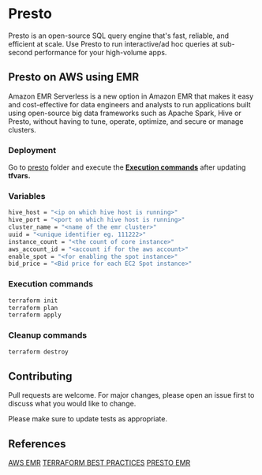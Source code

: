 # Presto

Presto is an open-source SQL query engine that's fast, reliable, and efficient at scale. Use Presto to run interactive/ad hoc queries at sub-second performance for your high-volume apps.

## Presto on AWS using EMR

Amazon EMR Serverless is a new option in Amazon EMR that makes it easy and cost-effective for data engineers and analysts to run applications built using open-source big data frameworks such as Apache Spark, Hive or Presto, without having to tune, operate, optimize, and secure or manage clusters.




### Deployment
Go to [presto](https://github.com/e6x-labs/e6-oss-community/tree/main/presto/aws/presto_emr/) folder and execute the [**Execution commands**](#execution-commands) after updating **tfvars.**

### Variables
```bash
hive_host = "<ip on which hive host is running>"
hive_port = "<port on which hive host is running>"
cluster_name = "<name of the emr cluster>"
uuid = "<unique identifier eg. 111222>"
instance_count = "<the count of core instance>"
aws_account_id = "<account if for the aws account>"
enable_spot = "<for enabling the spot instance>"
bid_price = "<Bid price for each EC2 Spot instance>"

```

### Execution commands
```bash
terraform init
terraform plan 
terraform apply
```
### Cleanup commands
```bash
terraform destroy 
```

## Contributing

Pull requests are welcome. For major changes, please open an issue first
to discuss what you would like to change.

Please make sure to update tests as appropriate.

## References

[AWS EMR](https://aws.amazon.com/emr/)
[TERRAFORM BEST PRACTICES](https://spacelift.io/blog/terraform-tutorial)
[PRESTO EMR](https://docs.aws.amazon.com/emr/latest/ReleaseGuide/emr-presto.html)
